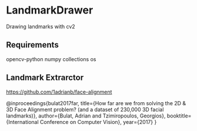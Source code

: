 # LandmarkDrawer
Drawing landmarks with cv2

## Requirements
  opencv-python
  numpy
  collections
  os

## Landmark Extrarctor
https://github.com/1adrianb/face-alignment

@inproceedings{bulat2017far,
  title={How far are we from solving the 2D \& 3D Face Alignment problem? (and a dataset of 230,000 3D facial landmarks)},
  author={Bulat, Adrian and Tzimiropoulos, Georgios},
  booktitle={International Conference on Computer Vision},
  year={2017}
}
